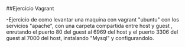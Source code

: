 
##Ejercicio Vagrant

-Ejercicio de como levantar una maquina con vagrant "ubuntu" con los servicios "apache", con una carpeta compartida entre host y guest , enrutando el puerto 80 del guest al 6969 del host y el puerto 3306 del guest al 7000 del host, instalando "Mysql" y configurandolo. 
